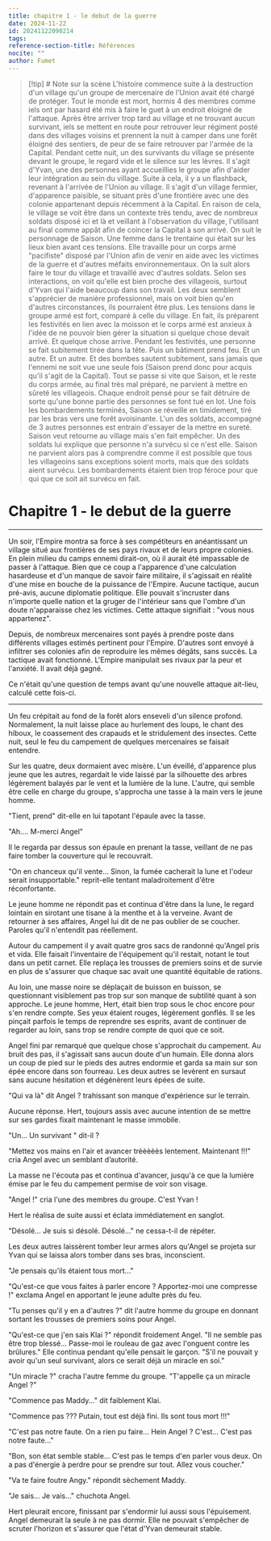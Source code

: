 ```yaml
---
title: chapitre 1 - le debut de la guerre
date: 2024-11-22
id: 20241122090214
tags: 
reference-section-title: Références
nocite: ""
author: Fumet
---
```

> [!tip] # Note sur la scène
> L'histoire commence suite à la destruction d'un village qu'un groupe de mercenaire de l'Union avait été chargé de protéger. Tout le monde est mort, hormis 4 des membres comme iels ont par hasard été mis à faire le guet à un endroit éloigné de l'attaque. Après être arriver trop tard au village et ne trouvant aucun survivant, iels se mettent en route pour retrouver leur régiment posté dans des villages voisins et prennent la nuit à camper dans une forêt éloigné des sentiers, de peur de se faire retrouver par l'armée de la Capital.
> Pendant cette nuit, un des survivants du village se présente devant le groupe, le regard vide et le silence sur les lèvres. Il s'agit d'Yvan, une des personnes ayant accueillies le groupe afin d'aider leur intégration au sein du village. Suite à cela, il y a un flashback, revenant à l'arrivée de l'Union au village.
> Il s'agit d'un village fermier, d'apparence paisible, se situant près d'une frontière avec une des colonie appartenant depuis récemment à la Capital. En raison de cela, le village se voit être dans un contexte très tendu, avec de nombreux soldats disposé ici et là et veillant à l'observation du village, l'utilisant au final comme appât afin de coincer la Capital à son arrivé.
> On suit le personnage de Saison. Une femme dans le trentaine qui était sur les lieux bien avant ces tensions. Elle travaille pour un corps armé "pacifiste" disposé par l'Union afin de venir en aide avec les victimes de la guerre et d'autres méfaits environnementaux. On la suit alors faire le tour du village et travaillé avec d'autres soldats. Selon ses interactions, on voit qu'elle est bien proche des villageois, surtout d'Yvan qui l'aide beaucoup dans son travail. Les deux semblent s'apprécier de manière professionnel, mais on voit bien qu'en d'autres circonstances, ils pourraient être plus.
> Les tensions dans le groupe armé est fort, comparé à celle du village. En fait, ils préparent les festivités en lien avec la moisson et le corps armé est anxieux à l'idée de ne pouvoir bien gérer la situation si quelque chose devait arrivé.
> Et quelque chose arrive. Pendant les festivités, une personne se fait subitement tirée dans la tête. Puis un bâtiment prend feu. Et un autre. Et un autre. Et des bombes sautent subitement, sans jamais que l'ennemi ne soit vue une seule fois (Saison prend donc pour acquis qu'il s'agit de la Capital). Tout se passe si vite que Saison, et le reste du corps armée, au final très mal préparé, ne parvient à mettre en sûreté les villageois. Chaque endroit pensé pour se fait détruire de sorte qu'une bonne partie des personnes se font tué en lot.
> Une fois les bombardements terminés, Saison se réveille en timidement, tiré par les bras vers une forêt avoisinante. L'un des soldats, accompagné de 3 autres personnes est entrain d'essayer de la mettre en sureté.
> Saison veut retourne au village mais s'en fait empêcher. Un des soldats lui explique que personne n'a survécu si ce n'est elle.
> Saison ne parvient alors pas à comprendre comme il est possible que tous les villageoins sans exceptions soient morts, mais que des soldats aient survécu. Les bombardements étaient bien trop féroce pour que qui que ce soit ait survécu en fait.

# Chapitre 1 - le debut de la guerre
---

Un soir, l'Empire montra sa force à ses compétiteurs en anéantissant un village situé aux frontières de ses pays rivaux et de leurs propre colonies. En plein milieu du camps ennemi dirait-on, où il aurait été impassable de passer à l'attaque. Bien que ce coup a l'apparence d'une calculation hasardeuse et d'un manque de savoir faire militaire, il s'agissait en réalité d'une mise en bouche de la puissance de l'Empire. Aucune tactique, aucun pré-avis, aucune diplomatie politique. Elle pouvait s'incruster dans n'importe quelle nation et la gruger de l'intérieur sans que l'ombre d'un doute n'apparaisse chez les victimes. Cette attaque signifiait : "vous nous appartenez".

Depuis, de nombreux mercenaires sont payés à prendre poste dans différents villages estimés pertinent pour l'Empire. D'autres sont envoyé à infiltrer ses colonies afin de reproduire les mêmes dégâts, sans succès. La tactique avait fonctionné. L'Empire manipulait ses rivaux par la peur et l'anxiété. Il avait déjà gagné.

Ce n'était qu'une question de temps avant qu'une nouvelle attaque ait-lieu, calculé cette fois-ci.

---

Un feu crépitait au fond de la forêt alors enseveli d'un silence profond. Normalement, la nuit laisse place au hurlement des loups, le chant des hiboux, le coassement des crapauds et le stridulement des insectes. Cette nuit, seul le feu du campement de quelques mercenaires se faisait entendre.

Sur les quatre, deux dormaient avec misère. L'un éveillé, d'apparence plus jeune que les autres, regardait le vide laissé par la silhouette des arbres légèrement balayés par le vent et la lumière de la lune. L'autre, qui semble être celle en charge du groupe, s'approcha une tasse à la main vers le jeune homme.

"Tient, prend" dit-elle en lui tapotant l'épaule avec la tasse.

"Ah.... M-merci Angel"

Il le regarda par dessus son épaule en prenant la tasse, veillant de ne pas faire tomber la couverture qui le recouvrait.

"On en chanceux qu'il vente... Sinon, la fumée cacherait la lune et l'odeur serait insupportable." reprit-elle tentant maladroitement d'être réconfortante.

Le jeune homme ne répondit pas et continua d'être dans la lune, le regard lointain en sirotant une tisane à la menthe et à la verveine.  Avant de retourner à ses affaires, Angel lui dit de ne pas oublier de se coucher. Paroles qu'il n'entendit pas réellement.

Autour du campement il y avait quatre gros sacs de randonné qu'Angel pris et vida. Elle faisait l'inventaire de l'équipement qu'il restait, notant le tout dans un petit carnet. Elle replaça les trousses de premiers soins et de survie en plus de s'assurer que chaque sac avait une quantité équitable de rations.

Au loin, une masse noire se déplaçait de buisson en buisson, se questionnant visiblement pas trop sur son manque de subtilité quant à son approche. Le jeune homme, Hert, était bien trop sous le choc encore pour s'en rendre compte. Ses yeux étaient rouges, légèrement gonflés. Il se les pinçait parfois le temps de reprendre ses esprits, avant de continuer de regarder au loin, sans trop se rendre compte de quoi que ce soit.

Angel fini par remarqué que quelque chose s'approchait du campement. Au bruit des pas, il s'agissait sans aucun doute d'un humain. Elle donna alors un coup de pied sur le pieds des autres endormie et garda sa main sur son épée encore dans son fourreau. Les deux autres se levèrent en sursaut sans aucune hésitation et dégénèrent leurs épées de suite.

"Qui va là" dit Angel ? trahissant son manque d'expérience sur le terrain.

Aucune réponse. Hert, toujours assis avec aucune intention de se mettre sur ses gardes fixait maintenant le masse immobile.

"Un... Un survivant " dit-il ?

"Mettez vos mains en l'air et avancer trèèèèès lentement. Maintenant !!!" cria Angel avec un semblant d’autorité.

La masse ne l'écouta pas et continua d'avancer, jusqu'à ce que la lumière émise par le feu du campement permise de voir son visage.

"Angel !" cria l'une des membres du groupe. C'est Yvan !

Hert le réalisa de suite aussi et éclata immédiatement en sanglot.

"Désolé... Je suis si désolé. Désolé..." ne cessa-t-il de répéter.

Les deux autres laissèrent tomber leur armes alors qu'Angel se projeta sur Yvan qui se laissa alors tomber dans ses bras, inconscient.

"Je pensais qu'ils étaient tous mort..." 

"Qu'est-ce que vous faites à parler encore ? Apportez-moi une compresse !" exclama Angel en apportant le jeune adulte près du feu.

"Tu penses qu'il y en a d'autres ?" dit l'autre homme du groupe en donnant sortant les trousses de premiers soins pour Angel.

"Qu'est-ce que j'en sais Klai ?" répondit froidement Angel. "Il ne semble pas être trop blessé... Passe-moi le rouleau de gaz avec l'onguent contre les brûlures." Elle continua pendant qu'elle pensait le garçon. "S'il ne pouvait y avoir qu'un seul survivant, alors ce serait déjà un miracle en soi."

"Un miracle ?" cracha l'autre femme du groupe. "T'appelle ça un miracle Angel ?"

"Commence pas Maddy..." dit faiblement Klai.

"Commence pas ??? Putain, tout est déjà fini. Ils sont tous mort !!!"

"C'est pas notre faute. On a rien pu faire... Hein Angel ? C'est... C'est pas notre faute..."

"Bon, son état semble stable... C'est pas le temps d'en parler vous deux. On a pas d'énergie à perdre pour se prendre sur tout. Allez vous coucher."

"Va te faire foutre Angy." répondit sèchement Maddy.

"Je sais... Je vais..." chuchota Angel.

Hert pleurait encore, finissant par s'endormir lui aussi sous l'épuisement. Angel demeurait la seule à ne pas dormir. Elle ne pouvait s'empêcher de scruter l'horizon et s'assurer que l'état d'Yvan demeurait stable.